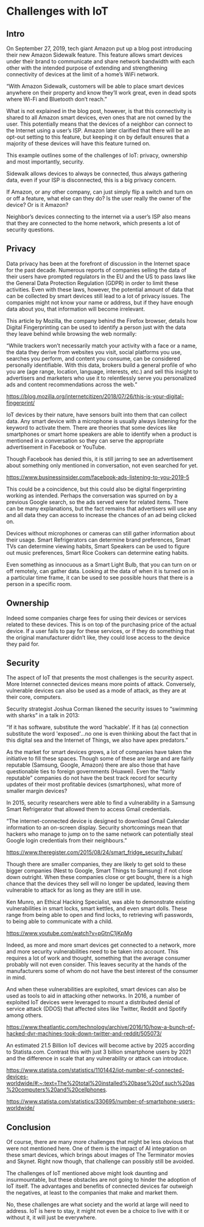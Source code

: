 # Challenges with IoT

## Intro

On September 27, 2019, tech giant Amazon put up a blog post introducing their new Amazon Sidewalk feature. This feature allows smart devices under their brand to communicate and share network bandwidth with each other with the intended purpose of extending and strengthening connectivity of devices at the limit of a home’s WiFi network.

“With Amazon Sidewalk, customers will be able to place smart devices anywhere on their property and know they’ll work great, even in dead spots where Wi-Fi and Bluetooth don’t reach.”

What is not explained in the blog post, however, is that this connectivity is shared to all Amazon smart devices, even ones that are not owned by the user. This potentially means that the devices of a neighbor can connect to the Internet using a user’s ISP. Amazon later clarified that there will be an opt-out setting to this feature, but keeping it on by default ensures that a majority of these devices will have this feature turned on.

This example outlines some of the challenges of IoT: privacy, ownership and most importantly, security. 

Sidewalk allows devices to always be connected, thus always gathering data, even if your ISP is disconnected, this is a big privacy concern.

If Amazon, or any other company, can just simply flip a switch and turn on or off a feature, what else can they do? Is the user really the owner of the device? Or is it Amazon?

Neighbor’s devices connecting to the internet via a user’s ISP also means that they are connected to the home network, which presents a lot of security questions.

## Privacy

Data privacy has been at the forefront of discussion in the Internet space for the past decade. Numerous reports of companies selling the data of their users have prompted regulators in the EU and the US to pass laws like the General Data Protection Regulation (GDPR) in order to limit these activities. Even with these laws, however, the potential amount of data that can be collected by smart devices still lead to a lot of privacy issues. The companies might not know your name or address, but if they have enough data about you, that information will become irrelevant.

This article by Mozilla, the company behind the Firefox browser, details how Digital Fingerprinting can be used to identify a person just with the data they leave behind while browsing the web normally:

“While trackers won’t necessarily match your activity with a face or a name, the data they derive from websites you visit, social platforms you use, searches you perform, and content you consume, can be considered personally identifiable. With this data, brokers build a general profile of who you are (age range, location, language, interests, etc.) and sell this insight to advertisers and marketers who use it to relentlessly serve you personalized ads and content recommendations across the web.”

https://blog.mozilla.org/internetcitizen/2018/07/26/this-is-your-digital-fingerprint/

IoT devices by their nature, have sensors built into them that can collect data. Any smart device with a microphone is usually always listening for the keyword to activate them. There are theories that some devices like smartphones or smart home speakers are able to identify when a product is mentioned in a conversation so they can serve the appropriate advertisement in Facebook or YouTube. 

Though Facebook has denied this, it is still jarring to see an advertisement about something only mentioned in conversation, not even searched for yet.

https://www.businessinsider.com/facebook-ads-listening-to-you-2019-5

This could be a coincidence, but this could also be digital fingerprinting working as intended. Perhaps the conversation was spurred on by a previous Google search, so the ads served were for related items. There can be many explanations, but the fact remains that advertisers will use any and all data they can access to increase the chances of an ad being clicked on.

Devices without microphones or cameras can still gather information about their usage. Smart Refrigerators can determine brand preferences, Smart TVs can determine viewing habits, Smart Speakers can be used to figure out music preferences, Smart Rice Cookers can determine eating habits.

Even something as innocuous as a Smart Light Bulb, that you can turn on or off remotely, can gather data. Looking at the data of when it is turned on in a particular time frame, it can be used to see possible hours that there is a person in a specific room.

## Ownership

Indeed some companies charge fees for using their devices or services related to these devices. This is on top of the purchasing price of the actual device. If a user fails to pay for these services, or if they do something that the original manufacturer didn’t like, they could lose access to the device they paid for.

<Deere tractors issue>


## Security

The aspect of IoT that presents the most challenges is the security aspect. More Internet  connected devices means more points of attack. Conversely, vulnerable devices can also be used as a mode of attack, as they are at their core, computers.

Security strategist Joshua Corman likened the security issues to “swimming with sharks” in a talk in 2013:

“If it has software, substitute the word 'hackable'. If it has (a) connection substitute the word 'exposed'...no one is even thinking about the fact that in this digital sea and the Internet of Things, we also have apex predators.”

As the market for smart devices grows, a lot of companies have taken the initiative to fill these spaces. Though some of these are large and are fairly reputable (Samsung, Google, Amazon) there are also those that have questionable ties to foreign governments (Huawei). Even the “fairly reputable” companies do not have the best track record for security updates of their most profitable devices (smartphones), what more of smaller margin devices?

In 2015, security researchers were able to find a vulnerability in a Samsung Smart Refrigerator that allowed them to access Gmail credentials.

“The internet-connected device is designed to download Gmail Calendar information to an on-screen display. Security shortcomings mean that hackers who manage to jump on to the same network can potentially steal Google login credentials from their neighbours.”

<https://www.theregister.com/2015/08/24/smart_fridge_security_fubar/>

Though there are smaller companies, they are likely to get sold to these bigger companies (Nest to Google, Smart Things to Samsung) if not close down outright. When these companies close or get bought, there is a high chance that the devices they sell will no longer be updated, leaving them vulnerable to attack for as long as they are still in use.

Ken Munro, an Ethical Hacking Specialist, was able to demonstrate existing vulnerabilities in smart locks, smart kettles, and even smart dolls. These range from being able to open and find locks, to retrieving wifi passwords, to being able to communicate with a child.

<https://www.youtube.com/watch?v=pGtnC1jKpMg>

Indeed, as more and more smart devices get connected to a network, more and more security vulnerabilities need to be taken into account. This requires a lot of work and thought, something that the average consumer probably will not even consider. This leaves security at the hands of the manufacturers some of whom do not have the best interest of the consumer in mind.

And when these vulnerabilities are exploited, smart devices can also be used as tools to aid in attacking other networks. In 2016, a number of exploited IoT devices were leveraged to mount a distributed denial of service attack (DDOS) that affected sites like Twitter, Reddit and Spotify among others.

https://www.theatlantic.com/technology/archive/2016/10/how-a-bunch-of-hacked-dvr-machines-took-down-twitter-and-reddit/505073/

An estimated 21.5 Billion IoT devices will become active by 2025 according to Statista.com. Contrast this with just 3 billion smartphone users by 2021 and the difference in scale that any vulnerability or attack can introduce.

https://www.statista.com/statistics/1101442/iot-number-of-connected-devices-worldwide/#:~:text=The%20total%20installed%20base%20of,such%20as%20computers%20and%20cellphones.

https://www.statista.com/statistics/330695/number-of-smartphone-users-worldwide/

## Conclusion

Of course, there are many more challenges that might be less obvious that were not mentioned here. One of them is the impact of AI integration on these smart devices, which brings about images of The Terminator movies and Skynet. Right now though, that challenge can possibly still be avoided.

The challenges of IoT mentioned above might look daunting and insurmountable, but these obstacles are not going to hinder the adoption of IoT itself. The advantages and benefits of connected devices far outweigh the negatives, at least to the companies that make and market them. 

<example of revenue on IoT devices here>

No, these challenges are what society and the world at large will need to address. IoT is here to stay, it might not even be a choice to live with it or without it, it will just be everywhere.
